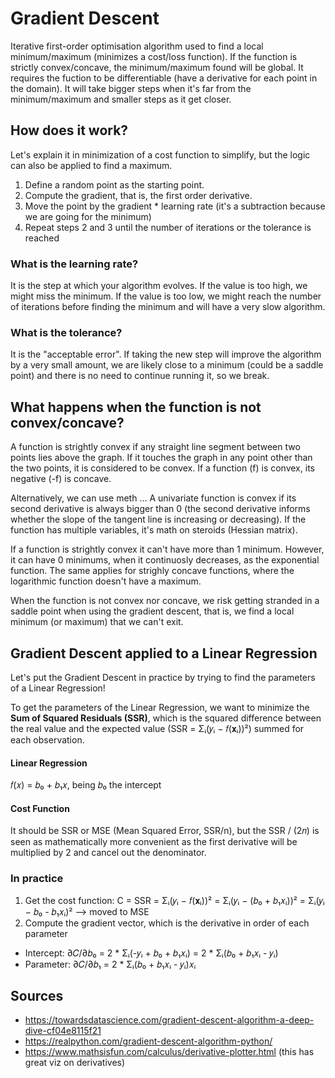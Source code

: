# Gradient Descent
Iterative first-order optimisation algorithm used to find a local minimum/maximum (minimizes a cost/loss function). If the function is strictly convex/concave, the minimum/maximum found will be global. It requires the fuction to be differentiable (have a derivative for each point in the domain). It will take bigger steps when it's far from the minimum/maximum and smaller steps as it get closer.

## How does it work?
Let's explain it in minimization of a cost function to simplify, but the logic can also be applied to find a maximum.
1. Define a random point as the starting point.
2. Compute the gradient, that is, the first order derivative.
3. Move the point by the gradient * learning rate (it's a subtraction because we are going for the minimum)
4. Repeat steps 2 and 3 until the number of iterations or the tolerance is reached

### What is the learning rate?
It is the step at which your algorithm evolves. If the value is too high, we might miss the minimum. If the value is too low, we might reach the number of iterations before finding the minimum and will have a very slow algorithm.

### What is the tolerance?
It is the "acceptable error". If taking the new step will improve the algorithm by a very small amount, we are likely close to a minimum (could be a saddle point) and there is no need to continue running it, so we break.

## What happens when the function is not convex/concave?
A function is strightly convex if any straight line segment between two points lies above the graph. If it touches the graph in any point other than the two points, it is considered to be convex. If a function (f) is convex, its negative (-f) is concave.

Alternatively, we can use meth ... A univariate function is convex if its second derivative is always bigger than 0 (the second derivative informs whether the slope of the tangent line is increasing or decreasing). If the function has multiple variables, it's math on steroids (Hessian matrix).

If a function is strightly convex it can't have more than 1 minimum. However, it can have 0 minimums, when it continuosly decreases, as the exponential function. The same applies for strighly concave functions, where the logarithmic function doesn't have a maximum.

When the function is not convex nor concave, we risk getting stranded in a saddle point when using the gradient descent, that is, we find a local minimum (or maximum) that we can't exit.

## Gradient Descent applied to a Linear Regression
Let's put the Gradient Descent in practice by trying to find the parameters of a Linear Regression!

To get the parameters of the Linear Regression, we want to minimize the **Sum of Squared Residuals (SSR)**, which is the squared difference between the real value and the expected value (SSR = Σᵢ(𝑦ᵢ − 𝑓(𝐱ᵢ))²) summed for each observation.

#### Linear Regression
𝑓(𝑥) = 𝑏₀ + 𝑏₁𝑥, being 𝑏₀ the intercept

#### Cost Function
It should be SSR or MSE (Mean Squared Error, SSR/n), but the SSR / (2𝑛) is seen as mathematically more convenient as the first derivative will be multiplied by 2 and cancel out the denominator.

### In practice
1. Get the cost function: C = SSR = Σᵢ(𝑦ᵢ − 𝑓(𝐱ᵢ))² = Σᵢ(𝑦ᵢ − (𝑏₀ + 𝑏₁𝑥ᵢ))² = Σᵢ(𝑦ᵢ − 𝑏₀ - 𝑏₁𝑥ᵢ)² --> moved to MSE 
2. Compute the gradient vector, which is the derivative in order of each parameter
- Intercept: ∂𝐶/∂𝑏₀ = 2 * Σᵢ(-𝑦ᵢ + 𝑏₀ + 𝑏₁𝑥ᵢ) = 2 * Σᵢ(𝑏₀ + 𝑏₁𝑥ᵢ - 𝑦ᵢ)
- Parameter: ∂𝐶/∂𝑏₁ =  2 * Σᵢ(𝑏₀ + 𝑏₁𝑥ᵢ - 𝑦ᵢ)𝑥ᵢ

## Sources
- https://towardsdatascience.com/gradient-descent-algorithm-a-deep-dive-cf04e8115f21 
- https://realpython.com/gradient-descent-algorithm-python/ 
- https://www.mathsisfun.com/calculus/derivative-plotter.html (this has great viz on derivatives)

